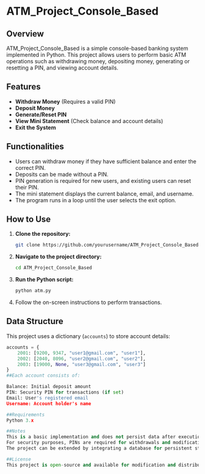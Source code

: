 # ATM_Project_Console_Based

## Overview
ATM_Project_Console_Based is a simple console-based banking system implemented in Python. This project allows users to perform basic ATM operations such as withdrawing money, depositing money, generating or resetting a PIN, and viewing account details.

## Features
- **Withdraw Money** (Requires a valid PIN)
- **Deposit Money**
- **Generate/Reset PIN**
- **View Mini Statement** (Check balance and account details)
- **Exit the System**

## Functionalities
- Users can withdraw money if they have sufficient balance and enter the correct PIN.
- Deposits can be made without a PIN.
- PIN generation is required for new users, and existing users can reset their PIN.
- The mini statement displays the current balance, email, and username.
- The program runs in a loop until the user selects the exit option.

## How to Use

1. **Clone the repository:**
    ```bash
    git clone https://github.com/yourusername/ATM_Project_Console_Based.git
    ```

2. **Navigate to the project directory:**
    ```bash
    cd ATM_Project_Console_Based
    ```

3. **Run the Python script:**
    ```bash
    python atm.py
    ```

4. Follow the on-screen instructions to perform transactions.

## Data Structure
This project uses a dictionary (`accounts`) to store account details:

```python
accounts = {
    2001: [9200, 9347, "user1@gmail.com", "user1"],
    2002: [2040, 8096, "user2@gmail.com", "user2"],
    2003: [19000, None, "user3@gmail.com", "user3"]
}
##Each account consists of:

Balance: Initial deposit amount
PIN: Security PIN for transactions (if set)
Email: User's registered email
Username: Account holder's name

##Requirements
Python 3.x

##Notes
This is a basic implementation and does not persist data after execution.
For security purposes, PINs are required for withdrawals and modifications.
The project can be extended by integrating a database for persistent storage.

##License
This project is open-source and available for modification and distribution.
